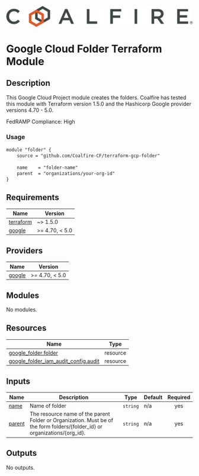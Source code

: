 ![Coalfire](coalfire_logo.png)

# Google Cloud Folder Terraform Module

## Description
This Google Cloud Project module creates the folders. Coalfire has tested this module with Terraform version 1.5.0 and the Hashicorp Google provider versions 4.70 - 5.0.

FedRAMP Compliance: High

### Usage
```
module "folder" {
    source = "github.com/Coalfire-CF/terraform-gcp-folder"

    name    = "folder-name"
    parent  = "organizations/your-org-id"
}
```
<!-- BEGIN_TF_DOCS -->
## Requirements

| Name | Version |
|------|---------|
| <a name="requirement_terraform"></a> [terraform](#requirement\_terraform) | ~> 1.5.0 |
| <a name="requirement_google"></a> [google](#requirement\_google) | >= 4.70, < 5.0 |

## Providers

| Name | Version |
|------|---------|
| <a name="provider_google"></a> [google](#provider\_google) | >= 4.70, < 5.0 |

## Modules

No modules.

## Resources

| Name | Type |
|------|------|
| [google_folder.folder](https://registry.terraform.io/providers/hashicorp/google/latest/docs/resources/folder) | resource |
| [google_folder_iam_audit_config.audit](https://registry.terraform.io/providers/hashicorp/google/latest/docs/resources/folder_iam_audit_config) | resource |

## Inputs

| Name | Description | Type | Default | Required |
|------|-------------|------|---------|:--------:|
| <a name="input_name"></a> [name](#input\_name) | Name of folder | `string` | n/a | yes |
| <a name="input_parent"></a> [parent](#input\_parent) | The resource name of the parent Folder or Organization. Must be of the form folders/{folder\_id} or organizations/{org\_id}. | `string` | n/a | yes |

## Outputs

No outputs.
<!-- END_TF_DOCS -->